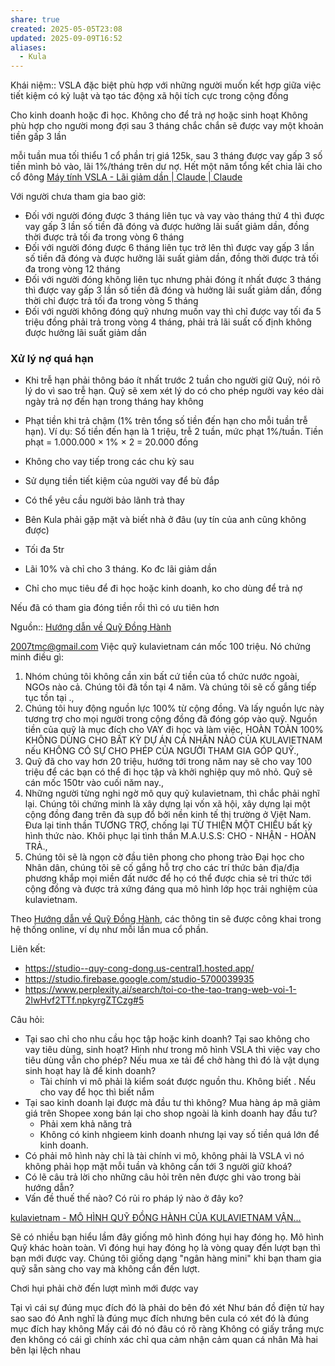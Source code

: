 ```yaml
---
share: true
created: 2025-05-05T23:08
updated: 2025-09-09T16:52
aliases:
  - Kula
---
```

Khái niệm:: 
VSLA đặc biệt phù hợp với những người muốn kết hợp giữa việc tiết kiệm có kỷ luật và tạo tác động xã hội tích cực trong cộng đồng


Cho kinh doanh hoặc đi học. Không cho để trả nợ hoặc sinh hoạt
Không phù hợp cho người mong đợi sau 3 tháng chắc chắn sẽ được vay một khoản tiền gấp 3 lần


mỗi tuần mua tối thiểu 1 cổ phần trị giá 125k, sau 3 tháng được vay gấp 3 số tiền mình bỏ vào, lãi 1%/tháng trên dư nợ. Hết một năm tổng kết chia lãi cho cổ đông
[Máy tính VSLA - Lãi giảm dần \| Claude \| Claude](https://claude.ai/public/artifacts/5293e0fd-bfea-4bf5-95b8-ea7cfcbb3cf9)

Với người chưa tham gia bao giờ:
- Đối với người đóng được 3 tháng liên tục và vay vào tháng thứ 4 thì được vay gấp 3 lần số tiền đã đóng và được hưởng lãi suất giảm dần, đồng thời được trả tối đa trong vòng 6 tháng
- Đối với người đóng được 6 tháng liên tục trở lên thì được vay gấp 3 lần số tiền đã đóng và được hưởng lãi suất giảm dần, đồng thời được trả tối đa trong vòng 12 tháng
- Đối với người đóng không liên tục nhưng phải đóng ít nhất được 3 tháng thì được vay gấp 3 lần số tiền đã đóng và hưởng lãi suất giảm dần, đồng thời chỉ được trả tối đa trong vòng 5 tháng
- Đối với người không đóng quỹ nhưng muốn vay thì chỉ được vay tối đa 5 triệu đồng phải trả trong vòng 4 tháng, phải trả lãi suất cố định không được hưởng lãi suất giảm dần

### Xử lý nợ quá hạn

- Khi trễ hạn phải thông báo ít nhất trước 2 tuần cho người giữ Quỹ, nói rõ lý do vì sao trễ hạn. Quỹ sẽ xem xét lý do có cho phép người vay kéo dài ngày trả nợ đến hạn trong tháng hay không
- Phạt tiền khi trả chậm (1% trên tổng số tiền đến hạn cho mỗi tuần trễ hạn). Ví dụ: Số tiền đến hạn là 1 triệu, trễ 2 tuần, mức phạt 1%/tuần. Tiền phạt = 1.000.000 × 1% × 2 = 20.000 đồng
- Không cho vay tiếp trong các chu kỳ sau
- Sử dụng tiền tiết kiệm của người vay để bù đắp
- Có thể yêu cầu người bảo lãnh trả thay

- Bên Kula phải gặp mặt và biết nhà ở đâu (uy tín của anh cũng không được)
- Tối đa 5tr
- Lãi 10% và chỉ cho 3 tháng. Ko đc lãi giảm dần
- Chỉ cho mục tiêu để đi học hoặc kinh doanh, ko cho dùng để trả nợ

Nếu đã có tham gia đóng tiền rồi thì có ưu tiên hơn

Nguồn:: [Hướng dẫn về Quỹ Đồng Hành](https://docs.google.com/document/u/0/d/1A5eW3CkKm55YSxaODh50mr_DDLG0ssM9DTOt3emef5I/mobilebasic "https://docs.google.com/document/u/0/d/1A5eW3CkKm55YSxaODh50mr_DDLG0ssM9DTOt3emef5I/mobilebasic")

2007tmc@gmail.com
Việc quỹ kulavietnam cán mốc 100 triệu. Nó chứng minh điều gì:

1. Nhóm chúng tôi không cần xin bất cứ tiền của tổ chức nước ngoài, NGOs nào cả. Chúng tôi đã tồn tại 4 năm. Và chúng tôi sẽ cố gắng tiếp tục tồn tại .,
2. Chúng tôi huy động nguồn lực 100% từ cộng đồng. Và lấy nguồn lực này tương trợ cho mọi người trong cộng đồng đã đóng góp vào quỹ. Nguồn tiền của quỹ là mục đích cho VAY đi học và làm việc, HOÀN TOÀN 100% KHÔNG DÙNG CHO BẤT KỲ DỰ ÁN CÁ NHÂN NÀO CỦA KULAVIETNAM nếu KHÔNG CÓ SỰ CHO PHÉP CỦA NGƯỜI THAM GIA GÓP QUỸ.,
3. Quỹ đã cho vay hơn 20 triệu, hướng tới trong năm nay sẽ cho vay 100 triệu để các bạn có thể đi học tập và khởi nghiệp quy mô nhỏ. Quỹ sẽ cán mốc 150tr vào cuối năm nay.,
4. Những người từng nghi ngờ mô quy quỹ kulavietnam, thì chắc phải nghĩ lại. Chúng tôi chứng minh là xây dựng lại vốn xã hội, xây dựng lại một cộng đồng đang trên đà sụp đổ bởi nền kinh tế thị trường ở Việt Nam. Đưa lại tinh thần TƯƠNG TRỢ, chống lại TỪ THIỆN MỘT CHIỀU bất kỳ hình thức nào. Khôi phục lại tình thần M.A.U.S.S: CHO - NHẬN - HOÀN TRẢ.,
5. Chúng tôi sẽ là ngọn cờ đầu tiên phong cho phong trào Đại học cho Nhân dân, chúng tôi sẽ cố gắng hỗ trợ cho các trí thức bản địa/địa phương khắp mọi miền đất nước để họ có thể được chia sẻ tri thức tới cộng đồng và được trả xứng đáng qua mô hình lớp học trải nghiệm của kulavietnam.

Theo [Hướng dẫn về Quỹ Đồng Hành](https://docs.google.com/document/d/1A5eW3CkKm55YSxaODh50mr_DDLG0ssM9DTOt3emef5I/edit?tab=t.0), các thông tin sẽ được công khai trong hệ thống online, ví dụ như mỗi lần mua cổ phần.

Liên kết:
- https://studio--quy-cong-dong.us-central1.hosted.app/
- https://studio.firebase.google.com/studio-5700039935
- https://www.perplexity.ai/search/toi-co-the-tao-trang-web-voi-1-2IwHvf2TTf.npkyrgZTCzg#5

Câu hỏi:
- Tại sao chỉ cho nhu cầu học tập hoặc kinh doanh? Tại sao không cho vay tiêu dùng, sinh hoạt? Hình như trong mô hình VSLA thì việc vay cho tiêu dùng vẫn cho phép? Nếu mua xe tải để chở hàng thì đó là vật dụng sinh hoạt hay là để kinh doanh?
	- Tài chính vi mô phải là kiểm soát được nguồn thu. Không biết . Nếu cho vay để học thì biết nắm 
- Tại sao kinh doanh lại được mà đầu tư thì không? Mua hàng áp mã giảm giá trên Shopee xong bán lại cho shop ngoài là kinh doanh hay đầu tư?
	- Phải xem khả năng trả 
	- Không có kinh nhgieem kinh doanh nhưng lại vay số tiền quá lớn để kinh doanh.
- Có phải mô hình này chỉ là tài chính vi mô, không phải là VSLA vì nó không phải họp mặt mỗi tuần và không cần tới 3 người giữ khoá?
- Có lẽ câu trả lời cho những câu hỏi trên nên được ghi vào trong bài hướng dẫn?
- Vấn đề thuế thế nào? Có rủi ro pháp lý nào ở đây ko?


[kulavietnam - MÔ HÌNH QUỸ ĐỒNG HÀNH CỦA KULAVIETNAM VẬN...](https://www.facebook.com/share/p/1GbSNn291Z/)

Sẽ có nhiều bạn hiểu lầm đây giống mô hình đóng hụi hay đóng họ. Mô hình Quỹ khác hoàn toàn. Vì đóng hụi hay đóng họ là vòng quay đến lượt bạn thì bạn mới được vay. Chúng tôi giống dạng "ngân hàng mini" khi bạn tham gia quỹ sẵn sàng cho vay mà không cần đến lượt.

Chơi hụi phải chờ đến lượt mình mới được vay


Tại vì cái sự đúng mục đích đó là phải do bên đó xét
Như bán đồ điện tử hay sao sao đó
Anh nghĩ là đúng mục đích nhưng bên cula có xét đó là đúng mục đích hay không
Mấy cái đó nó đâu có rõ ràng
Không có giấy trắng mực đen không có cái gì chính xác chỉ qua cảm nhận cảm quan cá nhân
Mà hai bên lại lệch nhau